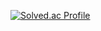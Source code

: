 [![Solved.ac Profile](http://mazassumnida.wtf/api/generate_badge?boj=jinuknam)](https://solved.ac/jinuknam)
